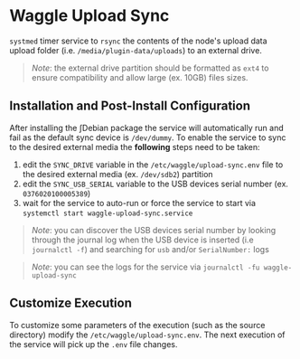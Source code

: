 # Waggle Upload Sync

`systmed` timer service to `rsync` the contents of the node's upload data upload folder (i.e. `/media/plugin-data/uploads`) to an external drive.

>*Note*: the external drive partition should be formatted as `ext4` to ensure compatibility and allow large (ex. 10GB) files sizes.

## Installation and Post-Install Configuration

After installing the ∫Debian package the service will automatically run and fail as the default sync device is `/dev/dummy`. To enable the service to sync to the desired external media the **following** steps need to be taken:

1. edit the `SYNC_DRIVE` variable in the `/etc/waggle/upload-sync.env` file to the desired external media (ex. `/dev/sdb2`) partition
2. edit the `SYNC_USB_SERIAL` variable to the USB devices serial number (ex. `0376020100005389`)
3. wait for the service to auto-run or force the service to start via `systemctl start waggle-upload-sync.service`

>*Note*: you can discover the USB devices serial number by looking through the journal log when the USB device is inserted (i.e `journalctl -f`) and searching for `usb` and/or `SerialNumber:` logs

>*Note*: you can see the logs for the service via `journalctl -fu waggle-upload-sync`

## Customize Execution

To customize some parameters of the execution (such as the source directory) modify the `/etc/waggle/upload-sync.env`. The next execution of the service will pick up the `.env` file changes.
